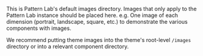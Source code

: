 This is Pattern Lab's default images directory. Images that only apply to the Pattern Lab instance should be placed here. e.g. One image of each dimension (portrait, landscape, square, etc.) to demonstrate the various components with images.

We recommend putting theme images into the theme's root-level `/images` directory or into a relevant component directory.
